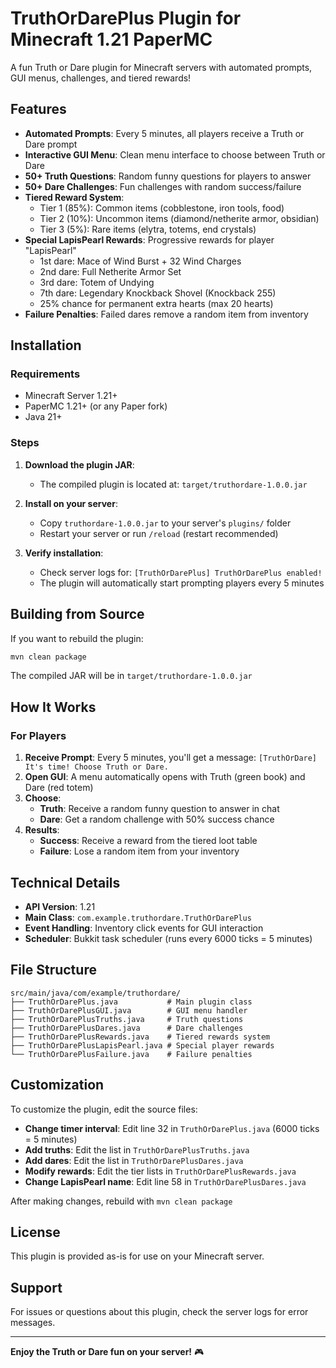 # TruthOrDarePlus Plugin for Minecraft 1.21 PaperMC

A fun Truth or Dare plugin for Minecraft servers with automated prompts, GUI menus, challenges, and tiered rewards!

## Features

- **Automated Prompts**: Every 5 minutes, all players receive a Truth or Dare prompt
- **Interactive GUI Menu**: Clean menu interface to choose between Truth or Dare
- **50+ Truth Questions**: Random funny questions for players to answer
- **50+ Dare Challenges**: Fun challenges with random success/failure
- **Tiered Reward System**:
  - Tier 1 (85%): Common items (cobblestone, iron tools, food)
  - Tier 2 (10%): Uncommon items (diamond/netherite armor, obsidian)
  - Tier 3 (5%): Rare items (elytra, totems, end crystals)
- **Special LapisPearl Rewards**: Progressive rewards for player "LapisPearl"
  - 1st dare: Mace of Wind Burst + 32 Wind Charges
  - 2nd dare: Full Netherite Armor Set
  - 3rd dare: Totem of Undying
  - 7th dare: Legendary Knockback Shovel (Knockback 255)
  - 25% chance for permanent extra hearts (max 20 hearts)
- **Failure Penalties**: Failed dares remove a random item from inventory

## Installation

### Requirements
- Minecraft Server 1.21+
- PaperMC 1.21+ (or any Paper fork)
- Java 21+

### Steps

1. **Download the plugin JAR**:
   - The compiled plugin is located at: `target/truthordare-1.0.0.jar`

2. **Install on your server**:
   - Copy `truthordare-1.0.0.jar` to your server's `plugins/` folder
   - Restart your server or run `/reload` (restart recommended)

3. **Verify installation**:
   - Check server logs for: `[TruthOrDarePlus] TruthOrDarePlus enabled!`
   - The plugin will automatically start prompting players every 5 minutes

## Building from Source

If you want to rebuild the plugin:

```bash
mvn clean package
```

The compiled JAR will be in `target/truthordare-1.0.0.jar`

## How It Works

### For Players

1. **Receive Prompt**: Every 5 minutes, you'll get a message: `[TruthOrDare] It's time! Choose Truth or Dare.`
2. **Open GUI**: A menu automatically opens with Truth (green book) and Dare (red totem)
3. **Choose**:
   - **Truth**: Receive a random funny question to answer in chat
   - **Dare**: Get a random challenge with 50% success chance
4. **Results**:
   - **Success**: Receive a reward from the tiered loot table
   - **Failure**: Lose a random item from your inventory

## Technical Details

- **API Version**: 1.21
- **Main Class**: `com.example.truthordare.TruthOrDarePlus`
- **Event Handling**: Inventory click events for GUI interaction
- **Scheduler**: Bukkit task scheduler (runs every 6000 ticks = 5 minutes)

## File Structure

```
src/main/java/com/example/truthordare/
├── TruthOrDarePlus.java           # Main plugin class
├── TruthOrDarePlusGUI.java        # GUI menu handler
├── TruthOrDarePlusTruths.java     # Truth questions
├── TruthOrDarePlusDares.java      # Dare challenges
├── TruthOrDarePlusRewards.java    # Tiered rewards system
├── TruthOrDarePlusLapisPearl.java # Special player rewards
└── TruthOrDarePlusFailure.java    # Failure penalties
```

## Customization

To customize the plugin, edit the source files:

- **Change timer interval**: Edit line 32 in `TruthOrDarePlus.java` (6000 ticks = 5 minutes)
- **Add truths**: Edit the list in `TruthOrDarePlusTruths.java`
- **Add dares**: Edit the list in `TruthOrDarePlusDares.java`
- **Modify rewards**: Edit the tier lists in `TruthOrDarePlusRewards.java`
- **Change LapisPearl name**: Edit line 58 in `TruthOrDarePlusDares.java`

After making changes, rebuild with `mvn clean package`

## License

This plugin is provided as-is for use on your Minecraft server.

## Support

For issues or questions about this plugin, check the server logs for error messages.

---

**Enjoy the Truth or Dare fun on your server!** 🎮
